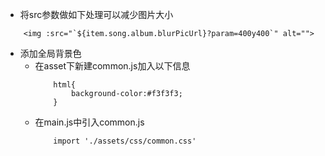+ 将src参数做如下处理可以减少图片大小
```
    <img :src="`${item.song.album.blurPicUrl}?param=400y400`" alt="">
```

+ 添加全局背景色
    + 在asset下新建common.js加入以下信息
        ```
            html{
                background-color:#f3f3f3;
            }
        ```
    + 在main.js中引入common.js
        ```
            import './assets/css/common.css'
        ```